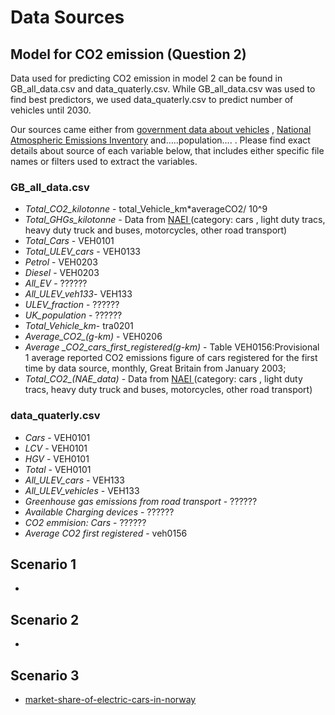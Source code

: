 
# Data Sources

## Model for CO2 emission (Question 2)

Data used for predicting CO2 emission in model 2 can be found in GB_all_data.csv and data_quaterly.csv. While GB_all_data.csv was used to find best predictors, we used data_quaterly.csv to predict number of vehicles until 2030. 

Our sources came either from <a href = 'https://www.gov.uk/government/collections/vehicles-statistics' >government data about vehicles</a> , <a href = 'https://naei.beis.gov.uk/data/data-selector'>National Atmospheric Emissions Inventory</a> and…..population…. . Please find exact details about source of each variable below, that includes either specific file names or filters used to extract the variables.

### GB_all_data.csv 

* *Total_CO2_kilotonne*   - total_Vehicle_km*averageCO2/ 10^9  
* *Total_GHGs_kilotonne* -  Data from <a href = 'https://naei.beis.gov.uk/data/data-selector-results?q=142945'> NAEI </a> (category: cars , light duty tracs, heavy duty truck and buses, motorcycles, other road transport)  
* *Total_Cars* - VEH0101  
* *Total_ULEV_cars* - VEH0133  
* *Petrol* - VEH0203
* *Diesel* - VEH0203  
* *All_EV* -   ??????
* *All_ULEV_veh133*- VEH133  
* *ULEV_fraction* -   ??????
* *UK_population* -   ??????
* *Total_Vehicle_km*- tra0201  
* *Average_CO2_(g-km)* - VEH0206
* *Average _CO2_cars_first_registered(g-km)* - Table VEH0156:Provisional 1 average reported CO2 emissions figure of cars registered for the first time by data source, monthly, Great Britain from January 2003;  
* *Total_CO2_(NAE_data)*  - Data from <a href = 'https://naei.beis.gov.uk/data/data-selector-results?q=142224'> NAEI </a> (category: cars , light duty tracs, heavy duty truck and buses, motorcycles, other road transport)  

### data_quaterly.csv  

* *Cars* - VEH0101
* *LCV* - VEH0101
* *HGV* - VEH0101
* *Total* - VEH0101
* *All_ULEV_cars* - VEH133  
* *All_ULEV_vehicles* - VEH133  
* *Greenhouse gas emissions from road transport* -   ??????
* *Available Charging devices* -   ??????
* *CO2 emmision: Cars* -   ??????
* *Average CO2 first registered* - veh0156


## Scenario 1

- 

## Scenario 2 
- 


## Scenario 3
- [market-share-of-electric-cars-in-norway](https://www.statista.com/statistics/1029909/market-share-of-electric-cars-in-norway/)




